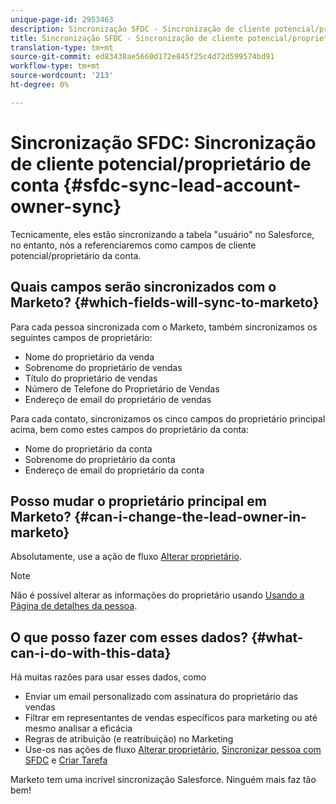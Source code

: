 ```yaml
---
unique-page-id: 2953463
description: Sincronização SFDC - Sincronização de cliente potencial/proprietário da conta - Documentos do Marketing - Documentação do produto
title: Sincronização SFDC - Sincronização de cliente potencial/proprietário da conta
translation-type: tm+mt
source-git-commit: ed83438ae5660d172e845f25c4d72d599574bd91
workflow-type: tm+mt
source-wordcount: '213'
ht-degree: 0%

---
```



# Sincronização SFDC: Sincronização de cliente potencial/proprietário de conta {#sfdc-sync-lead-account-owner-sync}

Tecnicamente, eles estão sincronizando a tabela &quot;usuário&quot; no Salesforce, no entanto, nós a referenciaremos como campos de cliente potencial/proprietário da conta.

## Quais campos serão sincronizados com o Marketo? {#which-fields-will-sync-to-marketo}

Para cada pessoa sincronizada com o Marketo, também sincronizamos os seguintes campos de proprietário:

* Nome do proprietário da venda
* Sobrenome do proprietário de vendas
* Título do proprietário de vendas
* Número de Telefone do Proprietário de Vendas
* Endereço de email do proprietário de vendas

Para cada contato, sincronizamos os cinco campos do proprietário principal acima, bem como estes campos do proprietário da conta:

* Nome do proprietário da conta
* Sobrenome do proprietário da conta
* Endereço de email do proprietário da conta

## Posso mudar o proprietário principal em Marketo? {#can-i-change-the-lead-owner-in-marketo}

Absolutamente, use a ação de fluxo [Alterar proprietário](/help/marketo/product-docs/core-marketo-concepts/smart-campaigns/salesforce-flow-actions/change-owner.md).

>[!NOTE]
>
>Não é possível alterar as informações do proprietário usando [Usando a Página de detalhes da pessoa](/help/marketo/product-docs/core-marketo-concepts/smart-lists-and-static-lists/managing-people-in-smart-lists/using-the-person-detail-page.md).

## O que posso fazer com esses dados? {#what-can-i-do-with-this-data}

Há muitas razões para usar esses dados, como

* Enviar um email personalizado com assinatura do proprietário das vendas
* Filtrar em representantes de vendas específicos para marketing ou até mesmo analisar a eficácia
* Regras de atribuição (e reatribuição) no Marketing
* Use-os nas ações de fluxo [Alterar proprietário](/help/marketo/product-docs/core-marketo-concepts/smart-campaigns/salesforce-flow-actions/change-owner.md), [Sincronizar pessoa com SFDC](/help/marketo/product-docs/core-marketo-concepts/smart-campaigns/salesforce-flow-actions/sync-person-to-sfdc.md) e [Criar Tarefa](/help/marketo/product-docs/core-marketo-concepts/smart-campaigns/salesforce-flow-actions/create-task.md)

Marketo tem uma incrível sincronização Salesforce. Ninguém mais faz tão bem!
